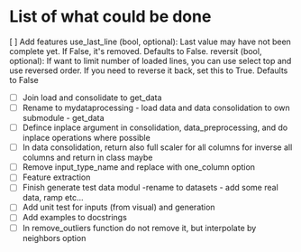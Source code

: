 # List of what could be done

[ ] Add features
    use_last_line (bool, optional): Last value may have not been complete yet. If False, it's removed. Defaults to False.
    reversit (bool, optional): If want to limit number of loaded lines, you can use select top and use reversed order.
        If you need to reverse it back, set this to True. Defaults to False

- [ ] Join load and consolidate to get_data
- [ ] Rename to mydataprocessing - load data and data consolidation to own submodule - get_data
- [ ] Defince inplace argument in consolidation, data_preprocessing, and do inplace operations where possible
- [ ] In data consolidation, return also full scaler for all columns for inverse all columns and return in class maybe
- [ ] Remove input_type_name and replace with one_column option
- [ ] Feature extraction
- [ ] Finish generate test data modul -rename to datasets - add some real data, ramp etc...
- [ ] Add unit test for inputs (from visual) and generation
- [ ] Add examples to docstrings
- [ ] In remove_outliers function do not remove it, but interpolate by neighbors option 